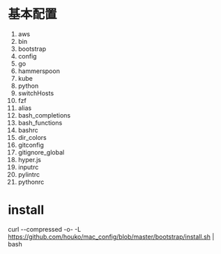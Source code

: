 # 基本配置
1. aws
2. bin
3. bootstrap
4. config
5. go
6. hammerspoon
7. kube
8. python
9. switchHosts
10. fzf
11. alias
12. bash_completions
13. bash_functions
14. bashrc
15. dir_colors
16. gitconfig
17. gitignore_global
18. hyper.js
19. inputrc
20. pylintrc
21. pythonrc

# install
curl --compressed -o- -L https://github.com/houko/mac_config/blob/master/bootstrap/install.sh | bash
